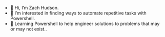 - 👋 Hi, I’m Zach Hudson.
- 👀 I’m interested in finding ways to automate repetitive tasks with Powershell.
- 🌱 Learning Powershell to help engineer solutions to problems that may or may not exist.. 

<!---
zhudso/zhudso is a ✨ special ✨ repository because its `README.md` (this file) appears on your GitHub profile.
You can click the Preview link to take a look at your changes.
--->
